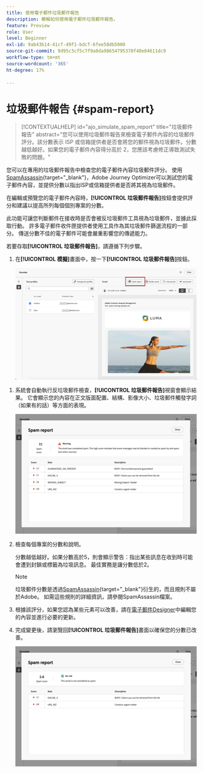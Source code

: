 ```yaml
---
title: 使用電子郵件垃圾郵件報告
description: 瞭解如何使用電子郵件垃圾郵件報告。
feature: Preview
role: User
level: Beginner
exl-id: 9ab43b14-41cf-49f1-bdcf-6fee58db5000
source-git-commit: 9d95c3cf5c7f9a0da98654795370f40e84611dc9
workflow-type: tm+mt
source-wordcount: '365'
ht-degree: 17%

---
```


# 垃圾郵件報告 {#spam-report}

>[!CONTEXTUALHELP]
>id="ajo_simulate_spam_report"
>title="垃圾郵件報告"
>abstract="您可以使用垃圾郵件報告來檢查電子郵件內容的垃圾郵件評分。該分數表示 ISP 或信箱提供者是否會將您的郵件視為垃圾郵件。分數越低越好。如果您的電子郵件內容得分高於 2，您應該考慮修正導致測試失敗的問題。"

您可以在專用的垃圾郵件報告中檢查您的電子郵件內容垃圾郵件評分。 使用[SpamAssassin](https://spamassassin.apache.org/){target="_blank"}，Adobe Journey Optimizer可以測試您的電子郵件內容，並提供分數以指出ISP或信箱提供者是否將其視為垃圾郵件。

在編輯或預覽您的電子郵件內容時，**[!UICONTROL 垃圾郵件報告]**&#x200B;按鈕會提供評分和建議以提高所列每個個別專案的分數。

此功能可讓您判斷郵件在接收時是否會被反垃圾郵件工具視為垃圾郵件，並據此採取行動。 許多電子郵件收件匣提供者使用工具作為其垃圾郵件篩選流程的一部分。 傳送分數不佳的電子郵件可能會嚴重影響您的傳遞能力。

若要存取&#x200B;**[!UICONTROL 垃圾郵件報告]**，請遵循下列步驟。

1. 在&#x200B;**[!UICONTROL 模擬]**&#x200B;畫面中，按一下&#x200B;**[!UICONTROL 垃圾郵件報告]**&#x200B;按鈕。

   ![](assets/spam-report-button.png)

<!--
    You can also open the [Email Designer](../email/content-from-scratch.md), click the **[!UICONTROL More]** button and select **[!UICONTROL Check spam score]** from the menu.

    ![](assets/spam-report-check-score.png)
-->

1. 系統會自動執行反垃圾郵件檢查，**[!UICONTROL 垃圾郵件報告]**&#x200B;視窗會顯示結果。 它會顯示您的內容在正文版面配置、結構、影像大小、垃圾郵件觸發字詞（如果有的話）等方面的表現。

   ![](assets/spam-report-high-score.png)

1. 檢查每個專案的分數和說明。

   分數越低越好。如果分數高於5，則會顯示警告：指出某些訊息在收到時可能會遭到封鎖或標籤為垃圾訊息。 最佳實務是讓分數低於2。

   >[!NOTE]
   >
   >垃圾郵件分數是透過[SpamAssassin](https://spamassassin.apache.org/){target="_blank"}衍生的，而且規則不屬於Adobe。 如需這些規則的詳細資訊，請參閱SpamAssassin檔案。
   >

1. 根據該評分，如果您認為某些元素可以改善，請在[電子郵件Designer](../email/content-from-scratch.md)中編輯您的內容並進行必要的更新。

1. 完成變更後，請瀏覽回&#x200B;**[!UICONTROL 垃圾郵件報告]**&#x200B;畫面以確保您的分數已改善。

   ![](assets/spam-report-low-score.png)

<!--You can also check the message's alerts for warnings on potential risk of spam detection. Follow the steps below.

1. Click the **[!UICONTROL Alerts]** button on top right of the screen. [Learn more on email alerts](../email/create-email.md#check-email-alerts)

1. If **[!UICONTROL Spam checker alert]** is displayed, you should check your content for a potential risk of spam using the **[!UICONTROL Spam report]** feature as detailed above.

    ![](assets/spam-report-alert.png)
-->
